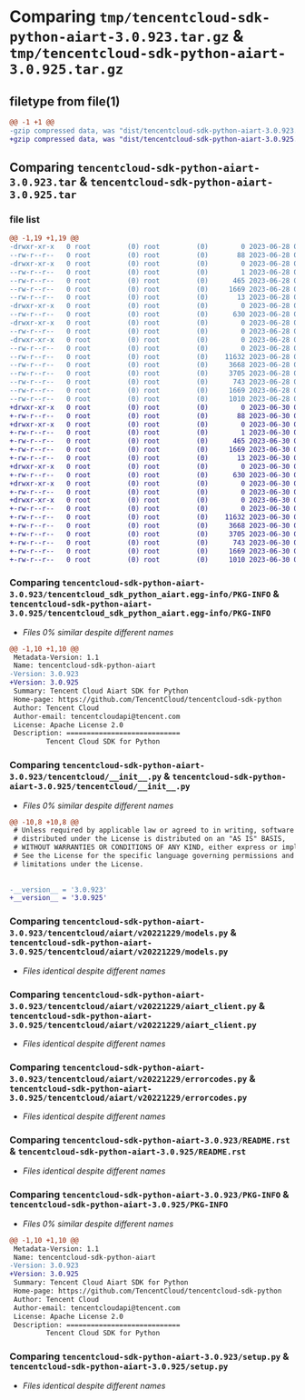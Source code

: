 # Comparing `tmp/tencentcloud-sdk-python-aiart-3.0.923.tar.gz` & `tmp/tencentcloud-sdk-python-aiart-3.0.925.tar.gz`

## filetype from file(1)

```diff
@@ -1 +1 @@
-gzip compressed data, was "dist/tencentcloud-sdk-python-aiart-3.0.923.tar", last modified: Wed Jun 28 00:18:03 2023, max compression
+gzip compressed data, was "dist/tencentcloud-sdk-python-aiart-3.0.925.tar", last modified: Fri Jun 30 01:59:04 2023, max compression
```

## Comparing `tencentcloud-sdk-python-aiart-3.0.923.tar` & `tencentcloud-sdk-python-aiart-3.0.925.tar`

### file list

```diff
@@ -1,19 +1,19 @@
-drwxr-xr-x   0 root         (0) root         (0)        0 2023-06-28 00:18:03.000000 tencentcloud-sdk-python-aiart-3.0.923/
--rw-r--r--   0 root         (0) root         (0)       88 2023-06-28 00:18:03.000000 tencentcloud-sdk-python-aiart-3.0.923/setup.cfg
-drwxr-xr-x   0 root         (0) root         (0)        0 2023-06-28 00:18:03.000000 tencentcloud-sdk-python-aiart-3.0.923/tencentcloud_sdk_python_aiart.egg-info/
--rw-r--r--   0 root         (0) root         (0)        1 2023-06-28 00:18:03.000000 tencentcloud-sdk-python-aiart-3.0.923/tencentcloud_sdk_python_aiart.egg-info/dependency_links.txt
--rw-r--r--   0 root         (0) root         (0)      465 2023-06-28 00:18:03.000000 tencentcloud-sdk-python-aiart-3.0.923/tencentcloud_sdk_python_aiart.egg-info/SOURCES.txt
--rw-r--r--   0 root         (0) root         (0)     1669 2023-06-28 00:18:03.000000 tencentcloud-sdk-python-aiart-3.0.923/tencentcloud_sdk_python_aiart.egg-info/PKG-INFO
--rw-r--r--   0 root         (0) root         (0)       13 2023-06-28 00:18:03.000000 tencentcloud-sdk-python-aiart-3.0.923/tencentcloud_sdk_python_aiart.egg-info/top_level.txt
-drwxr-xr-x   0 root         (0) root         (0)        0 2023-06-28 00:18:03.000000 tencentcloud-sdk-python-aiart-3.0.923/tencentcloud/
--rw-r--r--   0 root         (0) root         (0)      630 2023-06-28 00:18:03.000000 tencentcloud-sdk-python-aiart-3.0.923/tencentcloud/__init__.py
-drwxr-xr-x   0 root         (0) root         (0)        0 2023-06-28 00:18:03.000000 tencentcloud-sdk-python-aiart-3.0.923/tencentcloud/aiart/
--rw-r--r--   0 root         (0) root         (0)        0 2023-06-28 00:18:03.000000 tencentcloud-sdk-python-aiart-3.0.923/tencentcloud/aiart/__init__.py
-drwxr-xr-x   0 root         (0) root         (0)        0 2023-06-28 00:18:03.000000 tencentcloud-sdk-python-aiart-3.0.923/tencentcloud/aiart/v20221229/
--rw-r--r--   0 root         (0) root         (0)        0 2023-06-28 00:18:03.000000 tencentcloud-sdk-python-aiart-3.0.923/tencentcloud/aiart/v20221229/__init__.py
--rw-r--r--   0 root         (0) root         (0)    11632 2023-06-28 00:18:03.000000 tencentcloud-sdk-python-aiart-3.0.923/tencentcloud/aiart/v20221229/models.py
--rw-r--r--   0 root         (0) root         (0)     3668 2023-06-28 00:18:03.000000 tencentcloud-sdk-python-aiart-3.0.923/tencentcloud/aiart/v20221229/aiart_client.py
--rw-r--r--   0 root         (0) root         (0)     3705 2023-06-28 00:18:03.000000 tencentcloud-sdk-python-aiart-3.0.923/tencentcloud/aiart/v20221229/errorcodes.py
--rw-r--r--   0 root         (0) root         (0)      743 2023-06-28 00:18:03.000000 tencentcloud-sdk-python-aiart-3.0.923/README.rst
--rw-r--r--   0 root         (0) root         (0)     1669 2023-06-28 00:18:03.000000 tencentcloud-sdk-python-aiart-3.0.923/PKG-INFO
--rw-r--r--   0 root         (0) root         (0)     1010 2023-06-28 00:18:03.000000 tencentcloud-sdk-python-aiart-3.0.923/setup.py
+drwxr-xr-x   0 root         (0) root         (0)        0 2023-06-30 01:59:04.000000 tencentcloud-sdk-python-aiart-3.0.925/
+-rw-r--r--   0 root         (0) root         (0)       88 2023-06-30 01:59:04.000000 tencentcloud-sdk-python-aiart-3.0.925/setup.cfg
+drwxr-xr-x   0 root         (0) root         (0)        0 2023-06-30 01:59:04.000000 tencentcloud-sdk-python-aiart-3.0.925/tencentcloud_sdk_python_aiart.egg-info/
+-rw-r--r--   0 root         (0) root         (0)        1 2023-06-30 01:59:04.000000 tencentcloud-sdk-python-aiart-3.0.925/tencentcloud_sdk_python_aiart.egg-info/dependency_links.txt
+-rw-r--r--   0 root         (0) root         (0)      465 2023-06-30 01:59:04.000000 tencentcloud-sdk-python-aiart-3.0.925/tencentcloud_sdk_python_aiart.egg-info/SOURCES.txt
+-rw-r--r--   0 root         (0) root         (0)     1669 2023-06-30 01:59:04.000000 tencentcloud-sdk-python-aiart-3.0.925/tencentcloud_sdk_python_aiart.egg-info/PKG-INFO
+-rw-r--r--   0 root         (0) root         (0)       13 2023-06-30 01:59:04.000000 tencentcloud-sdk-python-aiart-3.0.925/tencentcloud_sdk_python_aiart.egg-info/top_level.txt
+drwxr-xr-x   0 root         (0) root         (0)        0 2023-06-30 01:59:04.000000 tencentcloud-sdk-python-aiart-3.0.925/tencentcloud/
+-rw-r--r--   0 root         (0) root         (0)      630 2023-06-30 01:59:04.000000 tencentcloud-sdk-python-aiart-3.0.925/tencentcloud/__init__.py
+drwxr-xr-x   0 root         (0) root         (0)        0 2023-06-30 01:59:04.000000 tencentcloud-sdk-python-aiart-3.0.925/tencentcloud/aiart/
+-rw-r--r--   0 root         (0) root         (0)        0 2023-06-30 01:59:04.000000 tencentcloud-sdk-python-aiart-3.0.925/tencentcloud/aiart/__init__.py
+drwxr-xr-x   0 root         (0) root         (0)        0 2023-06-30 01:59:04.000000 tencentcloud-sdk-python-aiart-3.0.925/tencentcloud/aiart/v20221229/
+-rw-r--r--   0 root         (0) root         (0)        0 2023-06-30 01:59:04.000000 tencentcloud-sdk-python-aiart-3.0.925/tencentcloud/aiart/v20221229/__init__.py
+-rw-r--r--   0 root         (0) root         (0)    11632 2023-06-30 01:59:04.000000 tencentcloud-sdk-python-aiart-3.0.925/tencentcloud/aiart/v20221229/models.py
+-rw-r--r--   0 root         (0) root         (0)     3668 2023-06-30 01:59:04.000000 tencentcloud-sdk-python-aiart-3.0.925/tencentcloud/aiart/v20221229/aiart_client.py
+-rw-r--r--   0 root         (0) root         (0)     3705 2023-06-30 01:59:04.000000 tencentcloud-sdk-python-aiart-3.0.925/tencentcloud/aiart/v20221229/errorcodes.py
+-rw-r--r--   0 root         (0) root         (0)      743 2023-06-30 01:59:04.000000 tencentcloud-sdk-python-aiart-3.0.925/README.rst
+-rw-r--r--   0 root         (0) root         (0)     1669 2023-06-30 01:59:04.000000 tencentcloud-sdk-python-aiart-3.0.925/PKG-INFO
+-rw-r--r--   0 root         (0) root         (0)     1010 2023-06-30 01:59:04.000000 tencentcloud-sdk-python-aiart-3.0.925/setup.py
```

### Comparing `tencentcloud-sdk-python-aiart-3.0.923/tencentcloud_sdk_python_aiart.egg-info/PKG-INFO` & `tencentcloud-sdk-python-aiart-3.0.925/tencentcloud_sdk_python_aiart.egg-info/PKG-INFO`

 * *Files 0% similar despite different names*

```diff
@@ -1,10 +1,10 @@
 Metadata-Version: 1.1
 Name: tencentcloud-sdk-python-aiart
-Version: 3.0.923
+Version: 3.0.925
 Summary: Tencent Cloud Aiart SDK for Python
 Home-page: https://github.com/TencentCloud/tencentcloud-sdk-python
 Author: Tencent Cloud
 Author-email: tencentcloudapi@tencent.com
 License: Apache License 2.0
 Description: ============================
         Tencent Cloud SDK for Python
```

### Comparing `tencentcloud-sdk-python-aiart-3.0.923/tencentcloud/__init__.py` & `tencentcloud-sdk-python-aiart-3.0.925/tencentcloud/__init__.py`

 * *Files 0% similar despite different names*

```diff
@@ -10,8 +10,8 @@
 # Unless required by applicable law or agreed to in writing, software
 # distributed under the License is distributed on an "AS IS" BASIS,
 # WITHOUT WARRANTIES OR CONDITIONS OF ANY KIND, either express or implied.
 # See the License for the specific language governing permissions and
 # limitations under the License.
 
 
-__version__ = '3.0.923'
+__version__ = '3.0.925'
```

### Comparing `tencentcloud-sdk-python-aiart-3.0.923/tencentcloud/aiart/v20221229/models.py` & `tencentcloud-sdk-python-aiart-3.0.925/tencentcloud/aiart/v20221229/models.py`

 * *Files identical despite different names*

### Comparing `tencentcloud-sdk-python-aiart-3.0.923/tencentcloud/aiart/v20221229/aiart_client.py` & `tencentcloud-sdk-python-aiart-3.0.925/tencentcloud/aiart/v20221229/aiart_client.py`

 * *Files identical despite different names*

### Comparing `tencentcloud-sdk-python-aiart-3.0.923/tencentcloud/aiart/v20221229/errorcodes.py` & `tencentcloud-sdk-python-aiart-3.0.925/tencentcloud/aiart/v20221229/errorcodes.py`

 * *Files identical despite different names*

### Comparing `tencentcloud-sdk-python-aiart-3.0.923/README.rst` & `tencentcloud-sdk-python-aiart-3.0.925/README.rst`

 * *Files identical despite different names*

### Comparing `tencentcloud-sdk-python-aiart-3.0.923/PKG-INFO` & `tencentcloud-sdk-python-aiart-3.0.925/PKG-INFO`

 * *Files 0% similar despite different names*

```diff
@@ -1,10 +1,10 @@
 Metadata-Version: 1.1
 Name: tencentcloud-sdk-python-aiart
-Version: 3.0.923
+Version: 3.0.925
 Summary: Tencent Cloud Aiart SDK for Python
 Home-page: https://github.com/TencentCloud/tencentcloud-sdk-python
 Author: Tencent Cloud
 Author-email: tencentcloudapi@tencent.com
 License: Apache License 2.0
 Description: ============================
         Tencent Cloud SDK for Python
```

### Comparing `tencentcloud-sdk-python-aiart-3.0.923/setup.py` & `tencentcloud-sdk-python-aiart-3.0.925/setup.py`

 * *Files identical despite different names*

